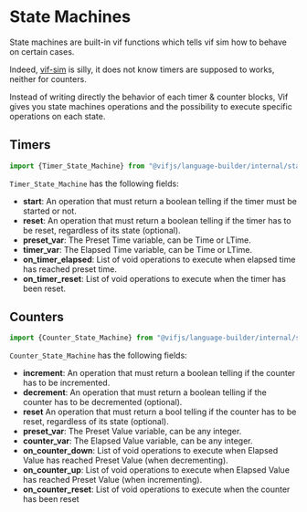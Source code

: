 ﻿---
outline: deep
---

# State Machines

State machines are built-in vif functions which tells vif sim how to behave on certain cases.

Indeed, [vif-sim](/en/simulation/introduction) is silly, it does not know timers are supposed to works, neither for counters.

Instead of writing directly the behavior of each timer & counter blocks, Vif gives you state machines operations and the
possibility to execute specific operations on each state.

## Timers

```ts twoslash
import {Timer_State_Machine} from "@vifjs/language-builder/internal/state-machines";
```

`Timer_State_Machine` has the following fields:

 - **start**: An operation that must return a boolean telling if the timer must be started or not.
 - **reset**: An operation that must return a boolean telling if the timer has to be reset, regardless of its state (optional).
 - **preset_var**: The Preset Time variable, can be Time or LTime.
 - **timer_var**: The Elapsed Time variable, can be Time or LTime.
 - **on_timer_elapsed**: List of void operations to execute when elapsed time has reached preset time.
 - **on_timer_reset**: List of void operations to execute when the timer has been reset.

## Counters

```ts twoslash
import {Counter_State_Machine} from "@vifjs/language-builder/internal/state-machines";
```

`Counter_State_Machine` has the following fields:

 - **increment**: An operation that must return a boolean telling if the counter has to be incremented.
 - **decrement**: An operation that must return a boolean telling if the counter has to be decremented (optional).
 - **reset** An operation that must return a bool telling if the counter has to be reset, regardless of its state (optional).
 - **preset_var**: The Preset Value variable, can be any integer.
 - **counter_var**: The Elapsed Value variable, can be any integer.
 - **on_counter_down**: List of void operations to execute when Elapsed Value has reached Preset Value (when decrementing).
 - **on_counter_up**: List of void operations to execute when Elapsed Value has reached Preset Value (when incrementing).
 - **on_counter_reset**: List of void operations to execute when the counter has been reset